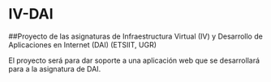 # IV-DAI
##Proyecto de las asignaturas de Infraestructura Virtual (IV) y Desarrollo de Aplicaciones en Internet (DAI) (ETSIIT, UGR)

El proyecto será para dar soporte a una aplicación web que se desarrollará para a la asignatura de DAI.
